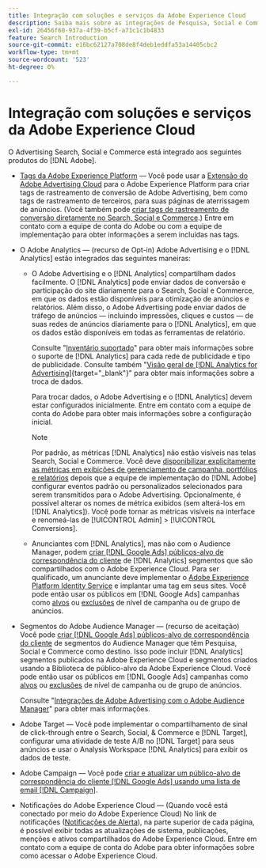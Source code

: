 ```yaml
---
title: Integração com soluções e serviços da Adobe Experience Cloud
description: Saiba mais sobre as integrações de Pesquisa, Social e Commerce com as soluções e os serviços da Adobe Experience Cloud.
exl-id: 26456f60-937a-4f39-b5cf-a71c1c1b4833
feature: Search Introduction
source-git-commit: e16bc62127a708de8f4deb1eddfa53a14405cbc2
workflow-type: tm+mt
source-wordcount: '523'
ht-degree: 0%

---
```


# Integração com soluções e serviços da Adobe Experience Cloud

O Advertising Search, Social e Commerce está integrado aos seguintes produtos do [!DNL Adobe].

* [Tags da Adobe Experience Platform](https://experienceleague.adobe.com/docs/experience-platform/tags/extensions/client/overview.html?lang=pt-BR) — Você pode usar a [Extensão do Adobe Advertising Cloud](https://exchange.adobe.com/apps/ec/100155) para o Adobe Experience Platform para criar tags de rastreamento de conversão de Adobe Advertising, bem como tags de rastreamento de terceiros, para suas páginas de aterrissagem de anúncios. (Você também pode [criar tags de rastreamento de conversão diretamente no Search, Social e Commerce](/help/search-social-commerce/tools/conversion-tag-generate.md).) Entre em contato com a equipe de conta do Adobe ou com a equipe de implementação para obter informações a serem incluídas nas tags.

* O Adobe Analytics — (recurso de Opt-in) Adobe Advertising e o [!DNL Analytics] estão integrados das seguintes maneiras:

   * O Adobe Advertising e o [!DNL Analytics] compartilham dados facilmente. O [!DNL Analytics] pode enviar dados de conversão e participação do site diariamente para o Search, Social e Commerce, em que os dados estão disponíveis para otimização de anúncios e relatórios. Além disso, o Adobe Advertising pode enviar dados de tráfego de anúncios — incluindo impressões, cliques e custos — de suas redes de anúncios diariamente para o [!DNL Analytics], em que os dados estão disponíveis em todas as ferramentas de relatório.

     Consulte &quot;[Inventário suportado](/help/search-social-commerce/introduction/supported-inventory.md)&quot; para obter mais informações sobre o suporte de [!DNL Analytics] para cada rede de publicidade e tipo de publicidade. Consulte também &quot;[Visão geral de [!DNL Analytics for Advertising]](https://experienceleague.adobe.com/docs/advertising/integrations/analytics/overview.html?lang=pt-BR){target="_blank"}&quot; para obter mais informações sobre a troca de dados.

     Para trocar dados, o Adobe Advertising e o [!DNL Analytics] devem estar configurados inicialmente. Entre em contato com a equipe de conta do Adobe para obter mais informações sobre a configuração inicial.

     >[!NOTE]
     >
     >Por padrão, as métricas [!DNL Analytics] não estão visíveis nas telas Search, Social e Commerce. Você deve [disponibilizar explicitamente as métricas em exibições de gerenciamento de campanha, portfólios e relatórios](/help/search-social-commerce/admin/conversion-metrics/conversion-metric-about.md) depois que a equipe de implementação do [!DNL Adobe] configurar eventos padrão ou personalizados selecionados para serem transmitidos para o Adobe Advertising. Opcionalmente, é possível alterar os nomes de métrica exibidos (sem alterá-los em [!DNL Analytics]). Você pode tornar as métricas visíveis na interface e renomeá-las de [!UICONTROL Admin] > [!UICONTROL Conversions].

   * Anunciantes com [!DNL Analytics], mas não com o Audience Manager, podem [criar [!DNL Google Ads] públicos-alvo de correspondência do cliente](/help/search-social-commerce/campaign-management/campaigns/google-audience-from-adobe-audience.md) de [!DNL Analytics] segmentos que são compartilhados com o Adobe Experience Cloud. Para ser qualificado, um anunciante deve implementar o [Adobe Experience Platform Identity Service](https://experienceleague.adobe.com/docs/id-service/using/home.html?lang=pt-BR) e implantar uma tag em seus sites. Você pode então usar os públicos em [!DNL Google Ads] campanhas como [alvos](/help/search-social-commerce/campaign-management/campaigns/audience-targets-manage.md) ou [exclusões](/help/search-social-commerce/campaign-management/campaigns/audience-exclusions-manage.md) de nível de campanha ou de grupo de anúncios.

* Segmentos do Adobe Audience Manager — (recurso de aceitação) Você pode [criar [!DNL Google Ads] públicos-alvo de correspondência do cliente](/help/search-social-commerce/campaign-management/campaigns/google-audience-from-adobe-audience.md) de segmentos do Audience Manager que têm Pesquisa, Social e Commerce como destino. Isso pode incluir [!DNL Analytics] segmentos publicados na Adobe Experience Cloud e segmentos criados usando a Biblioteca de público-alvo da Adobe Experience Cloud. Você pode então usar os públicos em [!DNL Google Ads] campanhas como [alvos](/help/search-social-commerce/campaign-management/campaigns/audience-targets-manage.md) ou [exclusões](/help/search-social-commerce/campaign-management/campaigns/audience-exclusions-manage.md) de nível de campanha ou de grupo de anúncios.

  Consulte &quot;[Integrações de Adobe Advertising com o Adobe Audience Manager](https://experienceleague.adobe.com/docs/advertising/integrations/audience-manager/overview.html?lang=pt-BR)&quot; para obter mais informações.

* Adobe Target — Você pode implementar o compartilhamento de sinal de click-through entre o Search, Social, &amp; Commerce e [!DNL Target], configurar uma atividade de teste A/B no [!DNL Target] para seus anúncios e usar o Analysis Workspace [!DNL Analytics] para exibir os dados de teste.

* Adobe Campaign — Você pode [criar e atualizar um público-alvo de correspondência do cliente [!DNL Google Ads] usando uma lista de email [!DNL Campaign]](/help/search-social-commerce/campaign-management/campaigns/google-audience-from-campaign-email-list.md).

* Notificações do Adobe Experience Cloud — (Quando você está conectado por meio do Adobe Experience Cloud) No link de notificações ([Notificações de Alerta](/help/search-social-commerce/assets/notifications-panel.png "Notificações de alerta")), na parte superior de cada página, é possível exibir todas as atualizações de sistema, publicações, menções e ativos compartilhados do Adobe Experience Cloud. Entre em contato com a equipe de conta do Adobe para obter informações sobre como acessar o Adobe Experience Cloud.

